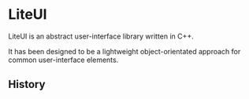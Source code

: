 # LiteUI

LiteUI is an abstract user-interface library written in C++.

It has been designed to be a lightweight object-orientated approach for common user-interface elements.


## History

